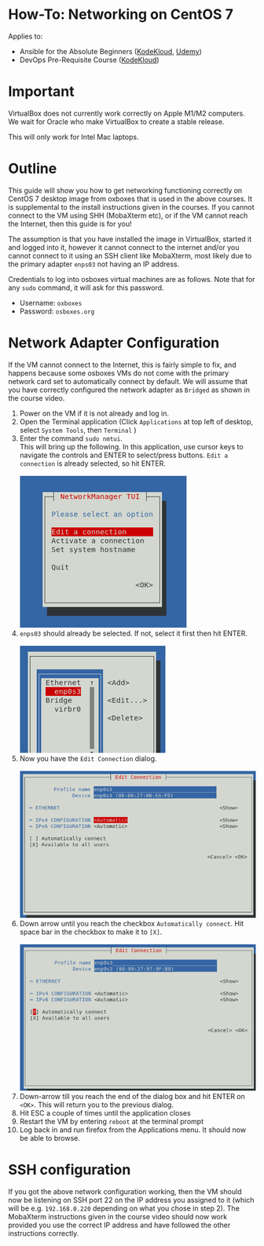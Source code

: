 # How-To: Networking on CentOS 7

Applies to:

* Ansible for the Absolute Beginners ([KodeKloud](https://kodekloud.com/courses/ansible-for-the-absolute-beginners-course/), [Udemy](https://www.udemy.com/course/learn-ansible/))
* DevOps Pre-Requisite Course ([KodeKloud](https://kodekloud.com/courses/devops-pre-requisite-course/))


# Important

VirtualBox does not currently work correctly on Apple M1/M2 computers. We wait for Oracle who make VirtualBox to create a stable release.

This will only work for Intel Mac laptops.

# Outline

This guide will show you how to get networking functioning correctly on CentOS 7 desktop image from oxboxes that is used in the above courses. It is supplemental to the install instructions given in the courses. If you cannot connect to the VM using SHH (MobaXterm etc), or if the VM cannot reach the Internet, then this guide is for you!

The assumption is that you have installed the image in VirtualBox, started it and logged into it, however it cannot connect to the internet and/or you cannot connect to it using an SSH client like MobaXterm, most likely due to the primary adapter `enps03` not having an IP address.

Credentials to log into osboxes virtual machines are as follows. Note that for any `sudo` command, it will ask for this password.

* Username: `oxboxes`
* Password: `osboxes.org`

# Network Adapter Configuration

If the VM cannot connect to the Internet, this is fairly simple to fix, and happens because some osboxes VMs do not come with the primary network card set to automatically connect by default. We will assume that you have correctly configured the network adapter as `Bridged` as shown in the course video.

1. Power on the VM if it is not already and log in.
1. Open the Terminal application (Click `Applications` at top left of desktop, select `System Tools`, then `Terminal` )
1. Enter the command `sudo nmtui`.</br>This will bring up the following. In this application, use cursor keys to navigate the controls and ENTER to select/press buttons. `Edit a connection` is already selected, so hit ENTER.</br></br>![nmtui](../../../img/ceontos7-nmtui-1.png)
1. `enps03` should already be selected. If not, select it first then hit ENTER.</br></br>![nmtui](../../../img/ceontos7-nmtui-2.png)
1. Now you have the `Edit Connection` dialog.<br/></br>![nmtui](../../../img/ceontos7-nmtui-3.png)</br>
1. Down arrow until you reach the checkbox `Automatically connect`. Hit space bar in the checkbox to make it to `[X]`.</br></br>![nmtui](../../../img/ceontos7-nmtui-5.png)</br>
1. Down-arrow till you reach the end of the dialog box and hit ENTER on `<OK>`. This will return you to the previous dialog.
1. Hit ESC a couple of times until the application closes
1. Restart the VM by entering `reboot` at the terminal prompt
1. Log back in and run firefox from the Applications menu. It should now be able to browse.


# SSH configuration

If you got the above network configuration working, then the VM should now be listening on SSH port 22 on the IP address you assigned to it (which will be e.g. `192.168.0.220` depending on what you chose in step 2). The MobaXterm instructions given in the course video should now work provided you use the correct IP address and have followed the other instructions correctly.


